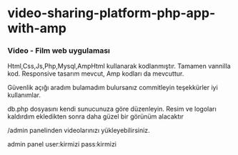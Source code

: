 # video-sharing-platform-php-app-with-amp

### Video - Film web uygulaması

Html,Css,Js,Php,Mysql,AmpHtml kullanarak kodlanmıştır. Tamamen vannilla kod. 
Responsive tasarım mevcut, Amp kodları da mevcuttur.

Güvenlik açığı aradım bulamadım bulursanız commitleyin teşekkürler iyi kullanımlar.

db.php dosyasını kendi sunucunuza göre düzenleyin. Resim ve logoları kaldırdım ekledikten sonra daha güzel bir görünüm alacaktır

/admin panelinden videolarınızı yükleyebilirsiniz.

admin panel 
user:kirmizi
pass:kirmizi
